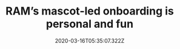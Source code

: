 ﻿---
title: "RAM’s mascot-led onboarding is personal and fun"
description: "RAM’s onboarding flow features a personal guide named Sam, the man from RAM. With the aid of this guide, users are referred to personally by this name while they are onboarded to the new RAM platform in a few simple steps."
popupImage: "/assets/onboardings/ram-mascot-led-onboarding-1.jpg"
popupImageAlt: RAM mascot-led onboarding 1
popupImage2: "/assets/onboardings/ram-mascot-led-onboarding-4.jpg"
popupImage2Alt: RAM mascot-led onboarding 2
date: "2020-03-16T05:35:07.322Z"
category: 2
product: 1
bullets:
    - title: "✅ <b>Mascot helps focus</b> : Thanks to the presence of Sam throughout the onboarding flow, the users become more likely to engage better with the learning process and remember details since it is almost like it’s coming from a real person.<br>
                ✅ <b>Personal feel</b> : Because Sam refers to each user by their name, the users find it easier to take the onboarding seriously, and generally a more personal feel is created.<br>
                ✅ <b>Short and skippable</b> : While the initial onboarding flow is a mere 5-step one, the next flow is a whopping 18-step one. Yet this is no trouble since all tooltips are skippable. <br>"
    
---